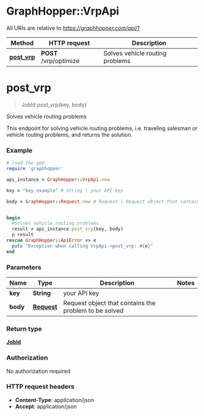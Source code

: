 # GraphHopper::VrpApi

All URIs are relative to *https://graphhopper.com/api/1*

Method | HTTP request | Description
------------- | ------------- | -------------
[**post_vrp**](VrpApi.md#post_vrp) | **POST** /vrp/optimize | Solves vehicle routing problems


# **post_vrp**
> JobId post_vrp(key, body)

Solves vehicle routing problems

This endpoint for solving vehicle routing problems, i.e. traveling salesman or vehicle routing problems, and returns the solution.

### Example
```ruby
# load the gem
require 'graphhopper'

api_instance = GraphHopper::VrpApi.new

key = "key_example" # String | your API key

body = GraphHopper::Request.new # Request | Request object that contains the problem to be solved


begin
  #Solves vehicle routing problems
  result = api_instance.post_vrp(key, body)
  p result
rescue GraphHopper::ApiError => e
  puts "Exception when calling VrpApi->post_vrp: #{e}"
end
```

### Parameters

Name | Type | Description  | Notes
------------- | ------------- | ------------- | -------------
 **key** | **String**| your API key | 
 **body** | [**Request**](Request.md)| Request object that contains the problem to be solved | 

### Return type

[**JobId**](JobId.md)

### Authorization

No authorization required

### HTTP request headers

 - **Content-Type**: application/json
 - **Accept**: application/json



